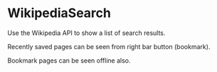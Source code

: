 # WikipediaSearch
Use the Wikipedia API  to show a list of search results.

Recently saved pages can be seen from right bar button (bookmark).

Bookmark pages can be seen offline also.
